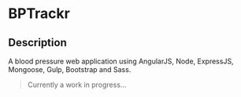 BPTrackr
====================

## Description

A blood pressure web application using AngularJS, Node, ExpressJS, Mongoose, Gulp, Bootstrap and Sass.

>Currently a work in progress...